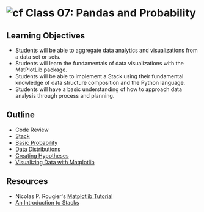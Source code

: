 # ![cf](http://i.imgur.com/7v5ASc8.png) Class 07: Pandas and Probability

## Learning Objectives

- Students will be able to aggregate data analytics and visualizations from a data set or sets.
- Students will learn the fundamentals of data visualizations with the MatPlotLib package.
- Students will be able to implement a Stack using their fundamental knowledge of data structure composition and the Python language.
- Students will have a basic understanding of how to approach data analysis through process and planning.

## Outline

- Code Review
- [Stack]
- [Basic Probability]
- [Data Distributions]
- [Creating Hypotheses]
- [Visualizing Data with Matplotlib]

<!-- links -->
[Stack]: ./notes/stack.md
[Basic Probability]: ./notes/not_written.md
[Data Distributions]: ./notes/not_written.md
[Creating Hypotheses]: ./notes/not_written.md
[Visualizing Data with Matplotlib]: ./notes/visualizing.md


## Resources
- Nicolas P. Rougier's [Matplotlib Tutorial](https://www.labri.fr/perso/nrougier/teaching/matplotlib/)
- [An Introduction to Stacks](https://www.geeksforgeeks.org/stack-data-structure/)
